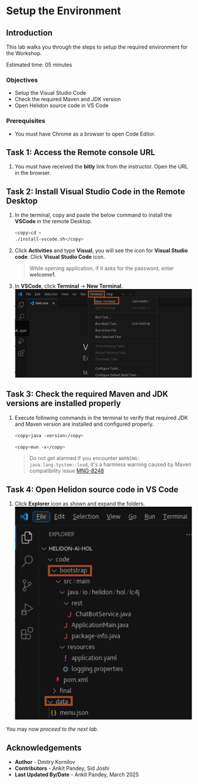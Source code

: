 # Setup the Environment

## Introduction

This lab walks you through the steps to setup the required environment for the Workshop.

Estimated time: 05 minutes

### Objectives

* Setup the Visual Studio Code
* Check the required Maven and JDK version
* Open Helidon source code in VS Code

### Prerequisites

* You must have Chrome as a browser to open Code Editor.



## Task 1: Access the Remote console URL

1. You must have received the **bitly** link from the instructor. Open the URL in the browser.

## Task 2: Install Visual Studio Code in the Remote Desktop


1. In the terminal, copy and paste the below command to install the **VSCode** in the remote Desktop.
    ```bash
    <copy>cd ~
    ./install-vscode.sh</copy>
    ```

2. Click **Activities** and type **Visual**, you will see the icon for **Visual Studio code**. Click **Visual Studio Code** icon.
    > While opening application, if it asks for the password, enter **welcome1**.

    
3. In **VSCode**, click **Terminal** -> **New Terminal**.
    ![Open Terminal](images/open-terminal.png)


## Task 3: Check the required Maven and JDK versions are installed properly

1. Execute following commands in the terminal to verify that required JDK and Maven version are installed and configured properly.

    ```bash
    <copy>java -version</copy>
    ```

    ```bash
    <copy>mvn -v</copy>
    ```

    > Do not get alarmed if you encounter `WARNING: java.lang.System::load`, it's a harmless warning caused by Maven compatibility issue [MNG-8248](https://issues.apache.org/jira/browse/MNG-8248)

## Task 4: Open Helidon source code in VS Code

1. Click **Explorer** icon as shown and expand the folders.
        ![open explorer](images/open-explorer.png)

You may now *proceed to the next lab*.


## Acknowledgements

* **Author** - Dmitry Kornilov
* **Contributors** - Ankit Pandey, Sid Joshi
* **Last Updated By/Date** - Ankit Pandey, March 2025